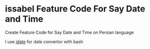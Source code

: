 # issabel Feature Code For Say Date and Time
Create Feature Code for Say Date and Time on Persian language

I use [jdate](http://jdf.scr.ir/) for date convertor with bash 
